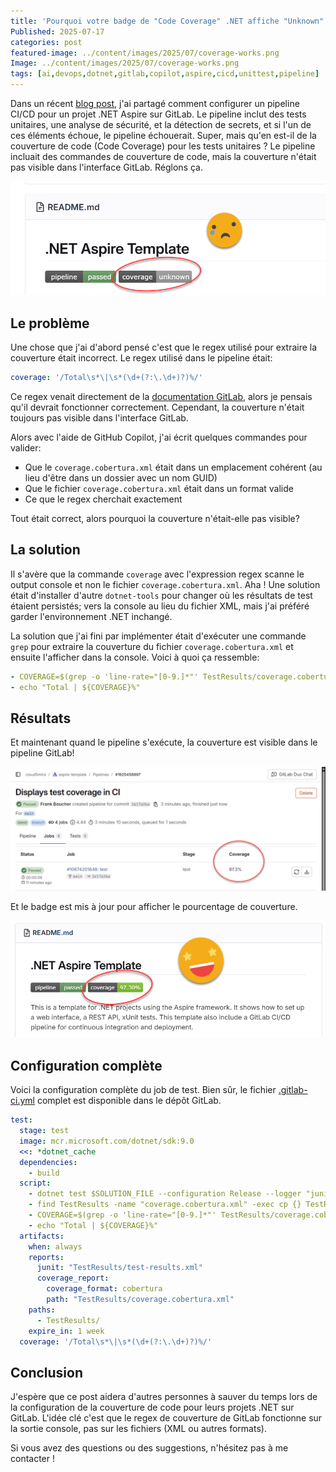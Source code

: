 ```yaml
---
title: 'Pourquoi votre badge de "Code Coverage" .NET affiche "Unknown" dans GitLab (et comment le réparer)'
Published: 2025-07-17
categories: post
featured-image: ../content/images/2025/07/coverage-works.png
Image: ../content/images/2025/07/coverage-works.png
tags: [ai,devops,dotnet,gitlab,copilot,aspire,cicd,unittest,pipeline]
---
```


Dans un récent [blog post](https://www.cloudenfrancais.com/posts/2025-07-07-comment-avoir-un-cicd-pour-aspire-sur-gitlab.html), j'ai partagé comment configurer un pipeline CI/CD pour un projet .NET Aspire sur GitLab. Le pipeline inclut des tests unitaires, une analyse de sécurité, et la détection de secrets, et si l'un de ces éléments échoue, le pipeline échouerait. Super, mais qu'en est-il de la couverture de code (Code Coverage) pour les tests unitaires ? Le pipeline incluait des commandes de couverture de code, mais la couverture n'était pas visible dans l'interface GitLab. Réglons ça.

![Badge sur GitLab montrant couverture inconnue](../content/images/2025/07/coverage-unknown.png)

## Le problème

Une chose que j'ai d'abord pensé c'est que le regex utilisé pour extraire la couverture était incorrect. Le regex utilisé dans le pipeline était:

```yaml
coverage: '/Total\s*\|\s*(\d+(?:\.\d+)?)%/'
```

Ce regex venait directement de la [documentation GitLab](https://docs.gitlab.com/ci/testing/code_coverage/#coverage-regex-patterns), alors je pensais qu'il devrait fonctionner correctement. Cependant, la couverture n'était toujours pas visible dans l'interface GitLab.

Alors avec l'aide de GitHub Copilot, j'ai écrit quelques commandes pour valider:
- Que le `coverage.cobertura.xml` était dans un emplacement cohérent (au lieu d'être dans un dossier avec un nom GUID)
- Que le fichier `coverage.cobertura.xml` était dans un format valide
- Ce que le regex cherchait exactement

Tout était correct, alors pourquoi la couverture n'était-elle pas visible?

## La solution

Il s'avère que la commande `coverage` avec l'expression regex scanne le output console et non le fichier `coverage.cobertura.xml`. Aha ! Une solution était d'installer d'autre `dotnet-tools` pour changer où les résultats de test étaient persistés; vers la console au lieu du fichier XML, mais j'ai préféré garder l'environnement .NET inchangé.

La solution que j'ai fini par implémenter était d'exécuter une commande `grep` pour extraire la couverture du fichier `coverage.cobertura.xml` et ensuite l'afficher dans la console. Voici à quoi ça ressemble:

```yaml
- COVERAGE=$(grep -o 'line-rate="[0-9.]*"' TestResults/coverage.cobertura.xml | head -1 | grep -o '[0-9.]*' | awk '{printf "%.1f", $1*100}')
- echo "Total | ${COVERAGE}%"
```

## Résultats

Et maintenant quand le pipeline s'exécute, la couverture est visible dans le pipeline GitLab!

![Couverture visible dans le pipeline GitLab](../content/images/2025/07/coverage-pipeline.png)

Et le badge est mis à jour pour afficher le pourcentage de couverture.

![Badge de couverture montrant le pourcentage](../content/images/2025/07/coverage-works.png)

## Configuration complète

Voici la configuration complète du job de test. Bien sûr, le fichier [.gitlab-ci.yml](https://gitlab.com/cloud5mins/aspire-template) complet est disponible dans le dépôt GitLab.

```yaml
test:
  stage: test
  image: mcr.microsoft.com/dotnet/sdk:9.0
  <<: *dotnet_cache
  dependencies:
    - build
  script:
    - dotnet test $SOLUTION_FILE --configuration Release --logger "junit;LogFilePath=$CI_PROJECT_DIR/TestResults/test-results.xml" --logger "console;verbosity=detailed" --collect:"XPlat Code Coverage" --results-directory $CI_PROJECT_DIR/TestResults
    - find TestResults -name "coverage.cobertura.xml" -exec cp {} TestResults/coverage.cobertura.xml \;
    - COVERAGE=$(grep -o 'line-rate="[0-9.]*"' TestResults/coverage.cobertura.xml | head -1 | grep -o '[0-9.]*' | awk '{printf "%.1f", $1*100}')
    - echo "Total | ${COVERAGE}%"
  artifacts:
    when: always
    reports:
      junit: "TestResults/test-results.xml"
      coverage_report:
        coverage_format: cobertura
        path: "TestResults/coverage.cobertura.xml"
    paths:
      - TestResults/
    expire_in: 1 week
  coverage: '/Total\s*\|\s*(\d+(?:\.\d+)?)%/'
```

## Conclusion

J'espère que ce post aidera d'autres personnes à sauver du temps lors de la configuration de la couverture de code pour leurs projets .NET sur GitLab. L'idée clé c'est que le regex de couverture de GitLab fonctionne sur la sortie console, pas sur les fichiers (XML ou autres formats).

Si vous avez des questions ou des suggestions, n'hésitez pas à me contacter !
